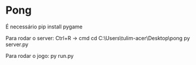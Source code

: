 # Pong

É necessário pip install pygame

Para rodar o server:
Ctrl+R → cmd
cd C:\Users\tulim-acer\Desktop\pong
py server.py

Para rodar o jogo:
py run.py